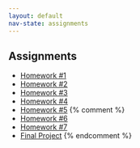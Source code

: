 ```yaml
---
layout: default
nav-state: assignments
---
```


## Assignments

* [Homework #1](homework/01.html) 
* [Homework #2](homework/02.html) 
* [Homework #3](homework/03.html) 
* [Homework #4](homework/04.html) 
* [Homework #5](homework/05.html) 
{% comment %}
* [Homework #6](homework/06.html) 
* [Homework #7](homework/07.html) 
* [Final Project](final-project.html) 
{% endcomment %}
